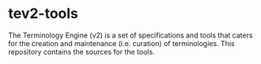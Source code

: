 # tev2-tools
The Terminology Engine (v2) is a set of specifications and tools that caters for the creation and maintenance (i.e. curation) of terminologies. This repository contains the sources for the tools.
